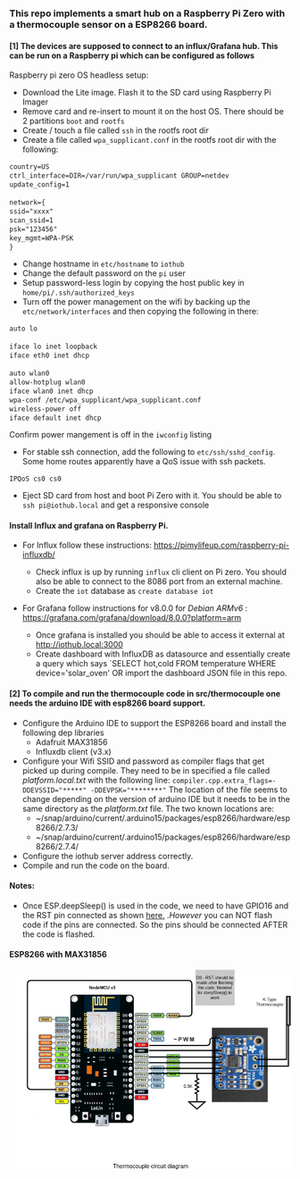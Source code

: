 ### This repo implements a smart hub on a Raspberry Pi Zero with a thermocouple sensor on a ESP8266 board. 


#### [1] The devices are supposed to connect to an influx/Grafana hub. This can be run on a Raspberry pi which can be configured as follows

Raspberry pi zero OS headless setup:
- Download the Lite image. Flash it to the SD card using Raspberry Pi Imager
- Remove card and re-insert to mount it on the host OS. There should be 2 partitions `boot` and `rootfs`
- Create / touch a file called `ssh` in the rootfs root dir
- Create a file called `wpa_supplicant.conf` in the rootfs root dir with the following:
```
country=US
ctrl_interface=DIR=/var/run/wpa_supplicant GROUP=netdev
update_config=1

network={
ssid="xxxx"
scan_ssid=1
psk="123456"
key_mgmt=WPA-PSK
}

```
- Change hostname in `etc/hostname` to `iothub`
- Change the default password on the `pi` user
- Setup password-less login by copying the host public key in `home/pi/.ssh/authorized_keys`
- Turn off the power management on the wifi by backing up the `etc/network/interfaces` and then copying the following in there:
```
auto lo

iface lo inet loopback
iface eth0 inet dhcp

auto wlan0
allow-hotplug wlan0
iface wlan0 inet dhcp
wpa-conf /etc/wpa_supplicant/wpa_supplicant.conf
wireless-power off
iface default inet dhcp
``` 
Confirm power mangement is off in the `iwconfig` listing
- For stable ssh connection, add the following to `etc/ssh/sshd_config`. Some home routes apparently have a QoS issue with ssh packets. 
```
IPQoS cs0 cs0
```
- Eject SD card from host and boot Pi Zero with it. You should be able to `ssh pi@iothub.local` and get a responsive console

#### Install Influx and grafana on Raspberry Pi.

- For Influx follow these instructions: https://pimylifeup.com/raspberry-pi-influxdb/ 
	- Check influx is up by running `influx` cli client on Pi zero. You should also be able to connect to the 8086 port from an external machine.
	- Create the `iot` database as `create database iot`

- For Grafana follow instructions for v8.0.0 for *Debian ARMv6* : https://grafana.com/grafana/download/8.0.0?platform=arm
	- Once grafana is installed you should be able to access it external at http://iothub.local:3000
	- Create dashboard with InfluxDB as datasource and essentially create a query which says `SELECT hot,cold FROM temperature WHERE device='solar_oven' OR import the dashboard JSON file in this repo.

#### [2] To compile and run the thermocouple code in src/thermocouple one needs the arduino IDE with esp8266 board support.
- Configure the Arduino IDE to support the ESP8266 board and install the following dep libraries
	- Adafruit MAX31856 
	- Influxdb client (v3.x)
- Configure your Wifi SSID and password as compiler flags that get picked up during compile. They need to be in specified a file called *platform.local.txt* with the following line:
	`compiler.cpp.extra_flags=-DDEVSSID="*****" -DDEVPSK="********"`
  The location of the file seems to change depending on the version of arduino IDE but it needs to be in the same directory as the *platform.txt* file. The two known locations are:
	- ~/snap/arduino/current/.arduino15/packages/esp8266/hardware/esp8266/2.7.3/
	- ~/snap/arduino/current/.arduino15/packages/esp8266/hardware/esp8266/2.7.4/
- Configure the iothub server address correctly. 
- Compile and run the code on the board.


#### Notes:
- Once ESP.deepSleep() is used in the code, we need to have GPIO16 and the RST pin connected as shown [here.](https://randomnerdtutorials.com/esp8266-deep-sleep-with-arduino-ide/) .*However* you can NOT flash code if the pins are connected. So the pins should be connected AFTER the code is flashed.

#### ESP8266 with MAX31856

![Circuit Diagram](thermocouple_diag.png?raw=true)
 
